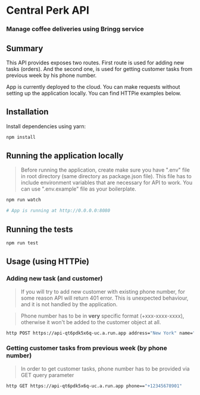 # Central Perk API

### Manage coffee deliveries using Bringg service

## Summary

This API provides exposes two routes. First route is used for adding new tasks (orders).
And the second one, is used for getting customer tasks from previous week by his phone
number.

App is currently deployed to the cloud. You can make requests without setting up the
application locally. You can find HTTPie examples below.

## Installation

Install dependencies using yarn:

```bash
npm install
```

## Running the application locally

> Before running the application, create make sure you have ".env" file in root directory
> (same directory as package.json file). This file has to include environment variables
> that are necessary for API to work. You can use ".env.example" file as your boilerplate.

```bash
npm run watch

# App is running at http://0.0.0.0:8080
```

## Running the tests

```bash
npm run test
```

## Usage (using HTTPie)

### Adding new task (and customer)

> If you will try to add new customer with existing phone number, for some reason API will
> return 401 error. This is unexpected behaviour, and it is not handled by the
> application.

> Phone number has to be in **very** specific format (+xxx-xxxx-xxxx), otherwise it won't
> be added to the customer object at all.

```bash
http POST https://api-qt6pdk5x6q-uc.a.run.app address="New York" name="John" phone="123-4567-8901"
```

### Getting customer tasks from previous week (by phone number)

> In order to get customer tasks, phone number has to be provided via GET query parameter

```bash
http GET https://api-qt6pdk5x6q-uc.a.run.app phone=="+12345678901"
```

